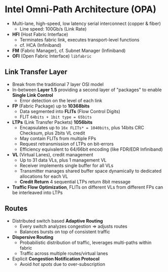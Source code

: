 # Intel Omni-Path Architecture (OPA)

* Multi-lane, high-speed, low latency serial interconnect (copper & fiber)
  - Line speed: 100Gb/s (Link Rate)
* **HFI** (Host Fabric Interface)
  - Terminates fabric link, executes transport-level functions
  - cf. HCA (Infiniband)
* **FM** (Fabric Manager), cf. Subnet Manager (Infiniband)
* **OFI** (Open Fabric Interface) `libfabric`

## Link Transfer Layer

* Break from the traditional 7 layer OSI model
* In-between **Layer 1.5** providing a second layer of "packages" to enable **Single Link Control**
  - Error detection on the level of each link
* **FP** (Fabric Package) up to **10368bits** 
  - Data segmented into **FLITs** (Flow Control Digits)
  - FLIT `64bits + 1bit type = 65bits`
* **LTPs** (Link Transfer Packets) **1056bits**
  - Encapsulates up to `16x FLITs* = 1040bits`, plus 14bits CRC Checksum, plus 2bits VL credit 
  - May contain FLITs from multiple FPs
  - Request retransmission of LTPs on bit-errors
  - Efficiency equivalent to 64/66bit encoding (like FDR/EDR Infiniband)
* **VL** (Virtual Lanes), credit management
  - Up to 31 data VLs, plus 1 management VL
  - Receiver implements single buffer for all VLs
  - Transmitter manages shared buffer space dynamically to dedicated allocations for each VL
  - **Credit Return** 4 sequential LTPs return 8bit message
* **Traffic Flow Optimization**, FLITs on different VLs from different FPs can be interleaved into LTPs

## Routes

* Distributed switch based **Adaptive Routing**
  - Every switch analyzes congestion ⇒ adjusts routes
  - Balances bursts on top of consistent traffic
* **Dispersive Routing**
  - Probabilistic distribution of traffic, leverages multi-paths within fabric 
  - Traffic across multiple routes/virtual lanes
* Explicit **Congestion Notification Protocol**
  - Avoid _hot spots_ due to over-subscription



